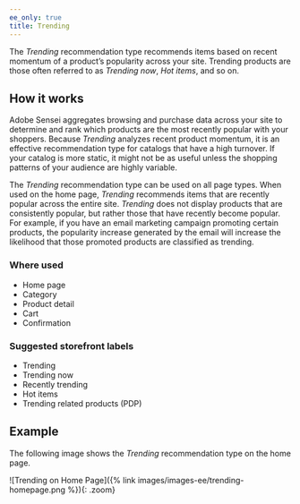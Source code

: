 ```yaml
---
ee_only: true
title: Trending
---
```


The _Trending_ recommendation type recommends items based on recent momentum of a product’s popularity across your site. Trending products are those often referred to as _Trending now_, _Hot items_, and so on.

## How it works

Adobe Sensei aggregates browsing and purchase data across your site to determine and rank which products are the most recently popular with your shoppers. Because _Trending_ analyzes recent product momentum, it is an effective recommendation type for catalogs that have a high turnover. If your catalog is more static, it might not be as useful unless the shopping patterns of your audience are highly variable.

The _Trending_ recommendation type can be used on all page types. When used on the home page, _Trending_ recommends items that are recently popular across the entire site. _Trending_ does not display products that are consistently popular, but rather those that have recently become popular. For example, if you have an email marketing campaign promoting certain products, the popularity increase generated by the email will increase the likelihood that those promoted products are classified as trending.

### Where used

- Home page
- Category
- Product detail
- Cart
- Confirmation

### Suggested storefront labels

- Trending
- Trending now
- Recently trending
- Hot items
- Trending related products (PDP)

## Example

The following image shows the _Trending_ recommendation type on the home page.

   ![Trending on Home Page]({% link images/images-ee/trending-homepage.png %}){: .zoom}
